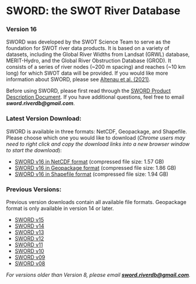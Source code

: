 # SWORD: the SWOT River Database

### Version 16

SWORD was developed by the SWOT Science Team to serve as the foundation for SWOT river data products. It is based on a variety of datasets, including the Global River Widths from Landsat (GRWL) database, MERIT-Hydro, and the Global River Obstruction Database (GROD). It consists of a series of river nodes (~200 m spacing) and reaches (~10 km long) for which SWOT data will be provided. If you would like more information about SWORD, please see [Altenau et al. (2021)](https://agupubs.onlinelibrary.wiley.com/doi/abs/10.1029/2021WR030054).

Before using SWORD, please first read through the [SWORD Product Description Document](http://gaia.geosci.unc.edu/SWORD/SWORD_ProductDescription_v16.pdf). If you have additional questions, feel free to email **_sword.riverdb@gmail.com_**.

### Latest Version Download:

SWORD is available in three formats: NetCDF, Geopackage, and Shapefile. Please choose which one you would like to download (_Chrome users may need to right click and copy the download links into a new browser window to start the download_):
- [SWORD v16 in NetCDF format](http://gaia.geosci.unc.edu/SWORD/SWORD_v16_netcdf.zip) (compressed file size: 1.57 GB)
- [SWORD v16 in Geopackage format](http://gaia.geosci.unc.edu/SWORD/SWORD_v16_gpkg.zip) (compressed file size: 1.86 GB)
- [SWORD v16 in Shapefile format](http://gaia.geosci.unc.edu/SWORD/SWORD_v16_shp.zip) (compressed file size: 1.94 GB)

### Previous Versions:

Previous version downloads contain all available file formats. Geopackage format is only available in version 14 or later.
- [SWORD v15](http://gaia.geosci.unc.edu/SWORD/SWORD_v15.zip)
- [SWORD v14](http://gaia.geosci.unc.edu/SWORD/SWORD_v14.zip)
- [SWORD v13](http://gaia.geosci.unc.edu/SWORD/SWORD_v13.zip)
- [SWORD v12](http://gaia.geosci.unc.edu/SWORD/SWORD_v12.zip)
- [SWORD v11](http://gaia.geosci.unc.edu/SWORD/SWORD_v11.zip)
- [SWORD v10](http://gaia.geosci.unc.edu/SWORD/SWORD_v10.zip)
- [SWORD v09](http://gaia.geosci.unc.edu/SWORD/SWORD_v09.zip)
- [SWORD v08](http://gaia.geosci.unc.edu/SWORD/SWORD_v08.zip)

_For versions older than Version 8, please email **sword.riverdb@gmail.com**._